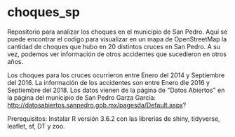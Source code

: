 # choques_sp
Repositorio para analizar los choques en el municipio de San Pedro. Aquí se puede encontrar el codigo para visualizar en un mapa de OpenStreetMap la cantidad de choques que hubo en 20 distintos cruces en San Pedro. A su vez, podemos ver información de otros accidentes que sucedieron en otros años. 

Los choques para los cruces ocurrieron entre Enero del 2014 y Septiembre del 2016. La información de los accidentes son entre Enero dle 2016 y Septiembre del 2018. Los datos vienen de la página de "Datos Abiertos" en la página del municipio de San Pedro Garza García: http://datosabiertos.sanpedro.gob.mx/pagesda/Default.aspx?

Prerequisitos:
Instalar R versión 3.6.2 con las librerias de shiny, tidyverse, leaflet, sf, DT y zoo.
